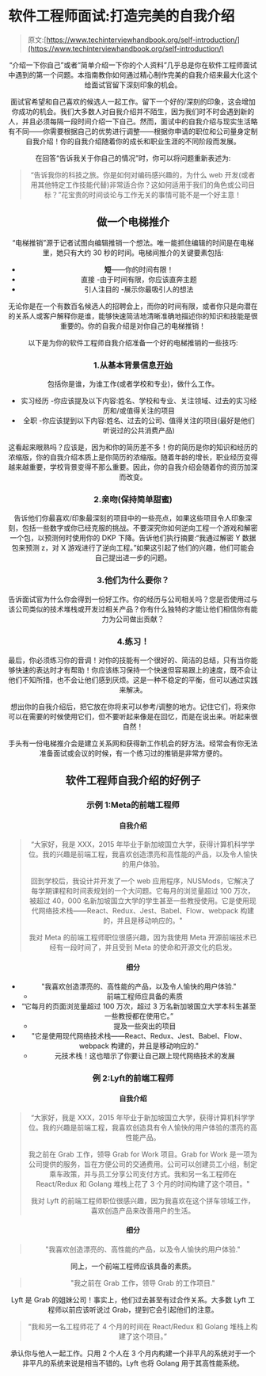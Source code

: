 # 软件工程师面试:打造完美的自我介绍

> 原文:[https://www.techinterviewhandbook.org/self-introduction/](https://www.techinterviewhandbook.org/self-introduction/)

<header>

“介绍一下你自己”或者“简单介绍一下你的个人资料”几乎总是你在软件工程师面试中遇到的第一个问题。本指南教你如何通过精心制作完美的自我介绍来最大化这个给面试官留下深刻印象的机会。

面试官希望和自己喜欢的候选人一起工作。留下一个好的/深刻的印象，这会增加你成功的机会。我们大多数人对自我介绍并不陌生，因为我们时不时会遇到新的人，并且必须每隔一段时间介绍一下自己。然而，面试中的自我介绍与现实生活略有不同——你需要根据自己的优势进行调整——根据你申请的职位和公司量身定制自我介绍！你的自我介绍随着你的成长和职业生涯的不同阶段而发展。

在回答“告诉我关于你自己的情况”时，你可以将问题重新表述为:

> “告诉我你的科技之旅。你是如何对编码感兴趣的，为什么 web 开发(或者用其他特定工作技能代替)非常适合你？这如何适用于我们的角色或公司目标？”花宝贵的时间谈论与工作无关的事情可能不是一个好主意！

## 做一个电梯推介[](#make-an-elevator-pitch "Direct link to heading")

“电梯推销”源于记者试图向编辑推销一个想法。唯一能抓住编辑的时间是在电梯里，她只有大约 30 秒的时间。电梯间推介的关键要素包括:

*   **短**——你的时间有限！
*   直接 -由于时间有限，你应该直奔主题
*   引人注目的 -展示你最吸引人的想法

无论你是在一个有数百名候选人的招聘会上，而你的时间有限，或者你只是向潜在的关系人或客户解释你是谁，能够快速简洁地清晰准确地描述你的知识和技能是很重要的。你的自我介绍是对你自己的电梯推销！

以下是为你的软件工程师自我介绍准备一个好的电梯推销的一些技巧:

### 1.从基本背景信息[开始](#1-start-with-basic-background-information "Direct link to heading")

包括你是谁，为谁工作(或者学校和专业)，做什么工作。

*   实习经历 -你应该提及以下内容:姓名、学校和专业、关注领域、过去的实习经历和/或值得关注的项目
*   全职 -你应该提到以下内容:姓名、过去的公司、值得关注的项目(最好是他们听说过的公共消费产品)

这看起来眼熟吗？应该是，因为和你的简历差不多！你的简历是你的知识和经历的浓缩版，你的自我介绍本质上是你简历的浓缩版。随着年龄的增长，职业经历变得越来越重要，学校背景变得不那么重要。因此，你的自我介绍会随着你的资历加深而改变。

### 2.亲吻(保持简单甜蜜)[](#2-kiss-keep-it-simple-and-sweet "Direct link to heading")

告诉他们你最喜欢/印象最深刻的项目中的一些亮点，如果这些项目令人印象深刻，包括一些数字或你已经克服的挑战。不要深究你如何逆向工程一个游戏和解密一个包，以预测何时使用你的 DKP 下降。告诉他们执行摘要:“我通过解密 Y 数据包来预测 z，对 X 游戏进行了逆向工程。”如果这引起了他们的兴趣，他们可能会自己提出进一步的问题。

### 3.他们为什么要你？[](#3-why-do-they-want-you "Direct link to heading")

告诉面试官为什么你会得到一份好工作。你的经历与公司相关吗？您是否使用过与该公司类似的技术堆栈或开发过相关产品？你有什么独特的才能让他们相信你有能力为公司做出贡献？

### 4.练习！[](#4-practice "Direct link to heading")

最后，你必须练习你的音调！对你的技能有一个很好的、简洁的总结，只有当你能够快速的表达时才有帮助！你应该练习保持一个快速但容易跟上的速度，既不会让他们不知所措，也不会让他们感到厌烦。这是一种不稳定的平衡，但可以通过实践来解决。

想出你的自我介绍后，把它放在你将来可以参考/调整的地方。记住它们，将来你可以在需要的时候使用它们，但不要听起来像是在回忆，而是在说出来。听起来很自然！

手头有一份电梯推介会是建立关系网和获得新工作机会的好方法。经常会有你无法准备面试或会议的时候，有一个练习过的推销是非常方便的。

## 软件工程师自我介绍的好例子[](#good-examples-of-software-engineer-self-introductions "Direct link to heading")

### 示例 1:Meta的前端工程师

#### 自我介绍[](#self-introduction "Direct link to heading")

> “大家好，我是 XXX，2015 年毕业于新加坡国立大学，获得计算机科学学位。我的兴趣是前端工程，我喜欢创造漂亮和高性能的产品，以及令人愉快的用户体验。
> 
> 回到学校后，我设计并开发了一个 web 应用程序，NUSMods，它解决了每学期课程和时间表规划的一个大问题。它每月的浏览量超过 100 万次，被超过 40，000 名新加坡国立大学的学生甚至一些教授使用。它是使用现代网络技术栈——React、Redux、Jest、Babel、Flow、webpack 构建的，并且是移动响应的。"
> 
> 我对 Meta 的前端工程师职位很感兴趣，因为我使用 Meta 开源前端技术已经有一段时间了，并且受到 Meta 的使命和开源文化的启发。

#### 细分[](#breakdown "Direct link to heading")

*   "我喜欢创造漂亮的、高性能的产品，以及令人愉快的用户体验."
    *   前端工程师应具备的素质
*   “它每月的页面浏览量超过 100 万次，超过 3 万名新加坡国立大学本科生甚至一些教授都在使用它。”
    *   提及一些突出的项目
*   "它是使用现代网络技术栈——React、Redux、Jest、Babel、Flow、webpack 构建的，并且是移动响应的."
    *   元技术栈！这也暗示了你要让自己跟上现代网络技术的发展

### 例 2:Lyft的前端工程师

#### 自我介绍[](#self-introduction-1 "Direct link to heading")

> “大家好，我是 XXX，2015 年毕业于新加坡国立大学，获得计算机科学学位。我的兴趣是前端工程，我喜欢创造具有令人愉快的用户体验的漂亮的高性能产品。
> 
> 我之前在 Grab 工作，领导 Grab for Work 项目。Grab for Work 是一项为公司提供的服务，旨在方便公司的交通费用。公司可以创建员工小组，制定乘车政策，并与员工分享公司支付方式。我和另一名工程师在 React/Redux 和 Golang 堆栈上花了 3 个月的时间构建了这个项目。"
> 
> 我对 Lyft 的前端工程师职位很感兴趣，因为我喜欢在这个拼车领域工作，喜欢创造产品来改善用户的生活。

#### 细分[](#breakdown-1 "Direct link to heading")

> "我喜欢创造漂亮的、高性能的产品，以及令人愉快的用户体验."

同上，一个前端工程师应该具备的素质。

> "我之前在 Grab 工作，领导 Grab 的工作项目."

Lyft 是 Grab 的姐妹公司！事实上，他们过去甚至有过合作关系。大多数 Lyft 工程师以前应该听说过 Grab，提到它会引起他们的注意。

> “我和另一名工程师花了 4 个月的时间在 React/Redux 和 Golang 堆栈上构建了这个项目。”

承认你与他人一起工作。只用 2 个人在 3 个月内构建一个非平凡的系统对于一个非平凡的系统来说是相当不错的。Lyft 也将 Golang 用于其高性能系统。

</header>